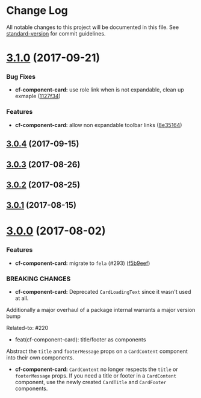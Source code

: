 # Change Log

All notable changes to this project will be documented in this file.
See [standard-version](https://github.com/conventional-changelog/standard-version) for commit guidelines.

<a name="3.1.0"></a>
# [3.1.0](https://github.com/cloudflare/cf-ui/compare/cf-component-card@3.0.4...cf-component-card@3.1.0) (2017-09-21)


### Bug Fixes

* **cf-component-card:** use role link when is not expandable, clean up exmaple ([1127f34](https://github.com/cloudflare/cf-ui/commit/1127f34))


### Features

* **cf-component-card:** allow non expandable toolbar links ([8e35164](https://github.com/cloudflare/cf-ui/commit/8e35164))




<a name="3.0.4"></a>
## [3.0.4](https://github.com/cloudflare/cf-ui/compare/cf-component-card@3.0.3...cf-component-card@3.0.4) (2017-09-15)




<a name="3.0.3"></a>
## [3.0.3](https://github.com/cloudflare/cf-ui/compare/cf-component-card@3.0.2...cf-component-card@3.0.3) (2017-08-26)




<a name="3.0.2"></a>
## [3.0.2](https://github.com/cloudflare/cf-ui/compare/cf-component-card@3.0.1...cf-component-card@3.0.2) (2017-08-25)




<a name="3.0.1"></a>
## [3.0.1](https://github.com/cloudflare/cf-ui/compare/cf-component-card@3.0.0...cf-component-card@3.0.1) (2017-08-15)




<a name="3.0.0"></a>
# [3.0.0](https://github.com/cloudflare/cf-ui/compare/cf-component-card@2.1.1...cf-component-card@3.0.0) (2017-08-02)


### Features

* **cf-component-card:** migrate to `fela` (#293) ([f5b9eef](https://github.com/cloudflare/cf-ui/commit/f5b9eef))


### BREAKING CHANGES

* **cf-component-card:** Deprecated `CardLoadingText` since it wasn't used at
all.

Additionally a major overhaul of a package internal warrants a major
version bump

Related-to: #220

* feat(cf-component-card): title/footer as components

Abstract the `title` and `footerMessage` props on a `CardContent`
component into their own components.
* **cf-component-card:** `CardContent` no longer respects the `title` or
`footerMessage` props. If you need a title or footer in a `CardContent`
component, use the newly created `CardTitle` and `CardFooter`
components.

